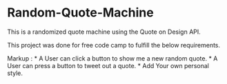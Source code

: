 # Random-Quote-Machine
This is a randomized quote machine using the Quote on Design API.

This project was done for free code camp to fulfill the below requirements.

 Markup : *  A User can click a button to show me a new random quote.
          *  A User can press a button to tweet out a quote.
          *  Add Your own personal style.
